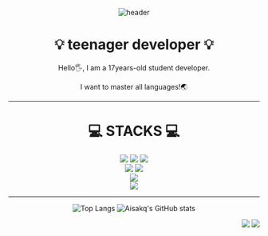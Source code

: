 <div align="center">
  
  ![header](https://capsule-render.vercel.app/api?type=waving&color=auto&height=300&section=header&text=Welcome%20!&fontSize=100)
  
  # :bulb:  teenager developer  :bulb:
  
  Hello🖐️, I am a 17years-old student developer.
  
  I want to master all languages!🌏
  
</div>

---

<div align="center">
  
  # 💻 STACKS 💻

  <img src="https://img.shields.io/badge/javascript-F7DF1E?style=for-the-badge&logo=javascript&logoColor=black"> 
  <img src="https://img.shields.io/badge/python-3776AB?style=for-the-badge&logo=python&logoColor=white"> 
  <img src="https://img.shields.io/badge/TypeScript-3178C6?style=for-the-badge&logo=TypeScript&logoColor=white"> 
  <br>
  
  <img src="https://img.shields.io/badge/html5-E34F26?style=for-the-badge&logo=html5&logoColor=white"> 
  <img src="https://img.shields.io/badge/css-1572B6?style=for-the-badge&logo=css3&logoColor=white">  
  <br>
  
  <img src="https://img.shields.io/badge/react-61DAFB?style=for-the-badge&logo=react&logoColor=black"> 
  <br>
  
  <img src="https://img.shields.io/badge/github-181717?style=for-the-badge&logo=github&logoColor=white">
  <br> 
  
</div>

---

<div align="center">

  ![Top Langs](https://github-readme-stats.vercel.app/api/top-langs/?username=Aisakq&layout=compact)
  ![Aisakq's GitHub stats](https://github-readme-stats.vercel.app/api?username=Aisakq&theme=default&show_icons=true)

</div>    

<div align="right">
  
  <a href="[https://discord.com/invite/TZDvsQq6sN](https://discord.gg/tBfDe9xWzR)" target="_blank"><img src="https://img.shields.io/badge/Discord-5865F2?style=flat&logo=Discord&logoColor=white"/></a>
  <a href="https://aisakq.netlify.app/" target="_blank"><img src="https://img.shields.io/badge/Website-blue?style=flat&logo=books&logoColor=white"/></a>
  
</div>

